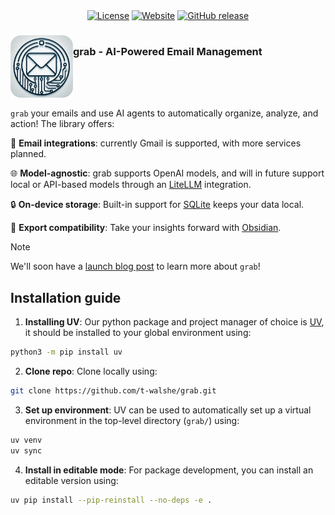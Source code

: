 <div align="center">
    <a href="https://github.com/t-walshe/grab/blob/main/LICENSE"><img src="https://img.shields.io/github/license/t-walshe/grab" alt="License"></a>
    <a href="https://walshe.tech/"><img src="https://img.shields.io/badge/website-walshe.tech-blue" alt="Website"></a>
    <a href="https://github.com/t-walshe/grab/releases"><img alt="GitHub release" src="https://img.shields.io/github/release/t-walshe/grab"></a>   
</div>

<h3 align="center">
  <div style="display:flex;flex-direction:row;">
    <img src="https://github.com/t-walshe/grab/blob/main/assets/logo.png" alt="grab logo" width=100px>
    <p>grab - AI-Powered Email Management</p>
  </div>
</h3>

`grab` your emails and use AI agents to automatically organize, analyze, and action! The library offers:

📧 **Email integrations**: currently Gmail is supported, with more services planned.

🌐 **Model-agnostic**: grab supports OpenAI models, and will in future support local or API-based models through an [LiteLLM](https://www.litellm.ai/) integration.

🔒 **On-device storage**: Built-in support for [SQLite](https://www.sqlite.org/) keeps your data local.

📙 **Export compatibility**: Take your insights forward with [Obsidian](https://obsidian.md/).

> [!NOTE]
> We'll soon have a [launch blog post](https://walshe.tech/) to learn more about `grab`!

## Installation guide
1. **Installing UV**: Our python package and project manager of choice is [UV](https://docs.astral.sh/uv/), it should be installed to your global environment using:

```bash
python3 -m pip install uv
```

2. **Clone repo**: Clone locally using:

```bash
git clone https://github.com/t-walshe/grab.git
```

3. **Set up environment**: UV can be used to automatically set up a virtual environment in the top-level directory (`grab/`) using:

```bash
uv venv
uv sync
```

4. **Install in editable mode**: For package development, you can install an editable version using:

```bash
uv pip install --pip-reinstall --no-deps -e .
```




